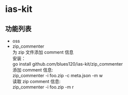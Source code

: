 # ias-kit

## 功能列表
- oss
- zip_commenter   
为 zip 文件添加 comment 信息   
安装：   
go install github.com/blues120/ias-kit/zip_commenter    
添加 comment 信息:   
zip_commenter -i foo.zip -c meta.json -m w   
读取 zip comment 信息:   
zip_commenter -i foo.zip -m r